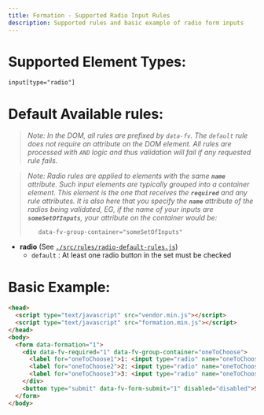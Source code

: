 ```yaml
---
title: Formation - Supported Radio Input Rules
description: Supported rules and basic example of radio form inputs
---
```


# Supported Element Types:

    input[type="radio"]

# Default Available rules:

>_Note: In the DOM, all rules are prefixed by `data-fv`. The `default` rule does not require an attribute
>on the DOM element. All rules are processed with `AND` logic and thus validation will fail if any 
>requested rule fails._

>_Note: Radio rules are applied to elements with the same **`name`** attribute. Such input elements are typically grouped
>into a container element. This element is the one that receives the **`required`** and any rule attributes. It is also
>here that you specify the **`name`** attribute of the radios being validated, EG, if the name of your inputs are 
>**`someSetOfInputs`**, your attribute on the container would be:_
>
>        data-fv-group-container="someSetOfInputs"

- **radio** (See [`./src/rules/radio-default-rules.js`](https://github.com/ozzyogkush/formation/blob/master/src/rules/radio-default-rules.js))
  - `default` : At least one radio button in the set must be checked

# Basic Example:

```html
<head>
  <script type="text/javascript" src="vendor.min.js"></script>
  <script type="text/javascript" src="formation.min.js"></script>
</head>
<body>
  <form data-formation="1">
    <div data-fv-required="1" data-fv-group-container="oneToChoose">
      <label for="oneToChoose1">1: <input type="radio" name="oneToChoose" id="oneToChoose1"></label>
      <label for="oneToChoose2">2: <input type="radio" name="oneToChoose" id="oneToChoose2"></label>
      <label for="oneToChoose3">3: <input type="radio" name="oneToChoose" id="oneToChoose3"></label>
    </div>
    <button type="submit" data-fv-form-submit="1" disabled="disabled">Submit</button>
  </form>
</body>
```
